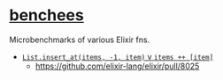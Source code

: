 # [benchees](https://github.com/fenollp/benchees)

Microbenchmarks of various Elixir fns.

* [`List.insert_at(items, -1, item)` v `items ++ [item]`](https://circleci.com/gh/fenollp/benchees/3)
    * https://github.com/elixir-lang/elixir/pull/8025
